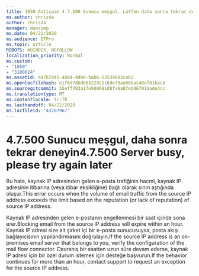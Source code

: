 ```yaml
---
title: 1050 Antispam 4.7.500 Sunucu meşgul. Lütfen daha sonra tekrar deneyin [XXX.XXX.XXX.XXX]
ms.author: chrisda
author: chrisda
manager: dansimp
ms.date: 04/21/2020
ms.audience: ITPro
ms.topic: article
ROBOTS: NOINDEX, NOFOLLOW
localization_priority: Normal
ms.custom:
- "1050"
- "3100024"
ms.assetid: a97b7845-4884-4d99-bab6-52539603cab2
ms.openlocfilehash: e1f6d7d6db0b229c116de79ae66bac48ef81bac8
ms.sourcegitcommit: 55eff703a17e500681d8fa6a87eb067019ade3cc
ms.translationtype: MT
ms.contentlocale: tr-TR
ms.lasthandoff: 04/22/2020
ms.locfileid: "43707967"
---
```

# <a name="47500-server-busy-please-try-again-later"></a><span data-ttu-id="11dab-103">4.7.500 Sunucu meşgul, daha sonra tekrar deneyin</span><span class="sxs-lookup"><span data-stu-id="11dab-103">4.7.500 Server busy, please try again later</span></span>

<span data-ttu-id="11dab-104">Bu hata, kaynak IP adresinden gelen e-posta trafiğinin hacmi, kaynak IP adresinin itibarına (veya itibar eksikliğine) bağlı olarak sınırı aştığında oluşur.</span><span class="sxs-lookup"><span data-stu-id="11dab-104">This error occurs when the volume of email traffic from the source IP address exceeds the limit based on the reputation (or lack of reputation) of source IP address.</span></span>

<span data-ttu-id="11dab-105">Kaynak IP adresinden gelen e-postanın engellenmesi bir saat içinde sona erer.</span><span class="sxs-lookup"><span data-stu-id="11dab-105">Blocking email from the source IP address will expire within an hour.</span></span> <span data-ttu-id="11dab-106">Kaynak IP adresi size ait şirket içi bir e-posta sunucusuysa, posta akışı bağlayıcısının yapılandırmasını doğrulayın.</span><span class="sxs-lookup"><span data-stu-id="11dab-106">If the source IP address is an on-premises email server that belongs to you, verify the configuration of the mail flow connector.</span></span> <span data-ttu-id="11dab-107">Davranış bir saatten uzun süre devam ederse, kaynak IP adresi için bir özel durum istemek için desteğe başvurun.</span><span class="sxs-lookup"><span data-stu-id="11dab-107">If the behavior continues for more than an hour, contact support to request an exception for the source IP address.</span></span>
